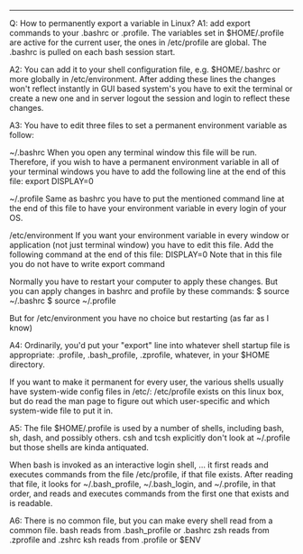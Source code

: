 
--------------------------------------------------------------------------------------------------------
Q: How to permanently export a variable in Linux?
A1:
add export commands to your .bashrc or .profile. 
The variables set in $HOME/.profile are active for the current user, the ones in /etc/profile are global. 
The .bashrc is pulled on each bash session start.

A2:
You can add it to your shell configuration file, e.g. $HOME/.bashrc or more globally in /etc/environment.
After adding these lines the changes won't reflect instantly in GUI based system's you have to 
exit the terminal or create a new one and in server logout the session and login to reflect these changes.

A3:
You have to edit three files to set a permanent environment variable as follow:

~/.bashrc
When you open any terminal window this file will be run. Therefore, if you wish to have a permanent 
environment variable in all of your terminal windows you have to add the following line at the end 
of this file:
export DISPLAY=0

~/.profile
Same as bashrc you have to put the mentioned command line at the end of this file to have your environment 
variable in every login of your OS.

/etc/environment
If you want your environment variable in every window or application (not just terminal window) you have to 
edit this file. Add the following command at the end of this file:
DISPLAY=0
Note that in this file you do not have to write export command

Normally you have to restart your computer to apply these changes. But you can apply changes in bashrc 
and profile by these commands:
$ source ~/.bashrc
$ source ~/.profile

But for /etc/environment you have no choice but restarting (as far as I know)

A4:
Ordinarily, you'd put your "export" line into whatever shell startup file is appropriate: 
.profile, .bash_profile, .zprofile, whatever, in your $HOME directory.

If you want to make it permanent for every user, the various shells usually have system-wide config 
files in /etc/: /etc/profile exists on this linux box, but do read the man page to figure out 
which user-specific and which system-wide file to put it in.

A5:
The file $HOME/.profile is used by a number of shells, including bash, sh, dash, and possibly others.
csh and tcsh explicitly don't look at ~/.profile but those shells are kinda antiquated.

When bash is invoked as an interactive login shell, ... it first reads and executes commands from the file 
/etc/profile, if that file exists. After reading that file, it looks for ~/.bash_profile, ~/.bash_login, 
and ~/.profile, in that order, and reads and executes commands from the first one that exists and is readable.

A6:
There is no common file, but you can make every shell read from a common file.
bash reads from .bash_profile or .bashrc
zsh reads from .zprofile and .zshrc
ksh reads from .profile or $ENV
